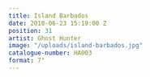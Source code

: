 ```yaml
---
title: Island Barbados
date: 2010-06-23 15:19:00 Z
position: 31
artist: Ghost Hunter
image: "/uploads/island-barbados.jpg"
catalogue-number: HA003
format: 7"
---
```


